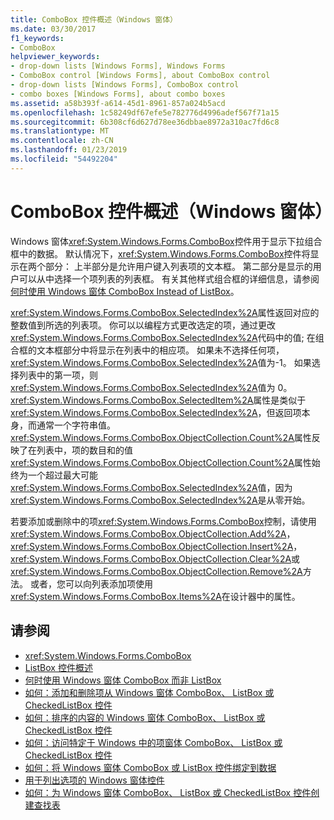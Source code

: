 ```yaml
---
title: ComboBox 控件概述（Windows 窗体）
ms.date: 03/30/2017
f1_keywords:
- ComboBox
helpviewer_keywords:
- drop-down lists [Windows Forms], Windows Forms
- ComboBox control [Windows Forms], about ComboBox control
- drop-down lists [Windows Forms], ComboBox control
- combo boxes [Windows Forms], about combo boxes
ms.assetid: a58b393f-a614-45d1-8961-857a024b5acd
ms.openlocfilehash: 1c58249df67efe5e782776d4996adef567f71a15
ms.sourcegitcommit: 6b308cf6d627d78ee36dbbae8972a310ac7fd6c8
ms.translationtype: MT
ms.contentlocale: zh-CN
ms.lasthandoff: 01/23/2019
ms.locfileid: "54492204"
---
```

# <a name="combobox-control-overview-windows-forms"></a>ComboBox 控件概述（Windows 窗体）
Windows 窗体<xref:System.Windows.Forms.ComboBox>控件用于显示下拉组合框中的数据。 默认情况下，<xref:System.Windows.Forms.ComboBox>控件将显示在两个部分： 上半部分是允许用户键入列表项的文本框。 第二部分是显示的用户可以从中选择一个项列表的列表框。 有关其他样式组合框的详细信息，请参阅[何时使用 Windows 窗体 ComboBox Instead of ListBox](../../../../docs/framework/winforms/controls/when-to-use-a-windows-forms-combobox-instead-of-a-listbox.md)。  
  
 <xref:System.Windows.Forms.ComboBox.SelectedIndex%2A>属性返回对应的整数值到所选的列表项。 你可以以编程方式更改选定的项，通过更改<xref:System.Windows.Forms.ComboBox.SelectedIndex%2A>代码中的值; 在组合框的文本框部分中将显示在列表中的相应项。 如果未不选择任何项，<xref:System.Windows.Forms.ComboBox.SelectedIndex%2A>值为-1。 如果选择列表中的第一项，则<xref:System.Windows.Forms.ComboBox.SelectedIndex%2A>值为 0。 <xref:System.Windows.Forms.ComboBox.SelectedItem%2A>属性是类似于<xref:System.Windows.Forms.ComboBox.SelectedIndex%2A>，但返回项本身，而通常一个字符串值。 <xref:System.Windows.Forms.ComboBox.ObjectCollection.Count%2A>属性反映了在列表中，项的数目和的值<xref:System.Windows.Forms.ComboBox.ObjectCollection.Count%2A>属性始终为一个超过最大可能<xref:System.Windows.Forms.ComboBox.SelectedIndex%2A>值，因为<xref:System.Windows.Forms.ComboBox.SelectedIndex%2A>是从零开始。  
  
 若要添加或删除中的项<xref:System.Windows.Forms.ComboBox>控制，请使用<xref:System.Windows.Forms.ComboBox.ObjectCollection.Add%2A>， <xref:System.Windows.Forms.ComboBox.ObjectCollection.Insert%2A>，<xref:System.Windows.Forms.ComboBox.ObjectCollection.Clear%2A>或<xref:System.Windows.Forms.ComboBox.ObjectCollection.Remove%2A>方法。 或者，您可以向列表添加项使用<xref:System.Windows.Forms.ComboBox.Items%2A>在设计器中的属性。  
  
## <a name="see-also"></a>请参阅
- <xref:System.Windows.Forms.ComboBox>
- [ListBox 控件概述](../../../../docs/framework/winforms/controls/listbox-control-overview-windows-forms.md)
- [何时使用 Windows 窗体 ComboBox 而非 ListBox](../../../../docs/framework/winforms/controls/when-to-use-a-windows-forms-combobox-instead-of-a-listbox.md)
- [如何：添加和删除项从 Windows 窗体 ComboBox、 ListBox 或 CheckedListBox 控件](../../../../docs/framework/winforms/controls/add-and-remove-items-from-a-wf-combobox.md)
- [如何：排序的内容的 Windows 窗体 ComboBox、 ListBox 或 CheckedListBox 控件](../../../../docs/framework/winforms/controls/sort-the-contents-of-a-wf-combobox-listbox-or-checkedlistbox-control.md)
- [如何：访问特定于 Windows 中的项窗体 ComboBox、 ListBox 或 CheckedListBox 控件](../../../../docs/framework/winforms/controls/access-specific-items-in-a-wf-combobox-listbox-or-checkedlistbox.md)
- [如何：将 Windows 窗体 ComboBox 或 ListBox 控件绑定到数据](../../../../docs/framework/winforms/controls/how-to-bind-a-windows-forms-combobox-or-listbox-control-to-data.md)
- [用于列出选项的 Windows 窗体控件](../../../../docs/framework/winforms/controls/windows-forms-controls-used-to-list-options.md)
- [如何：为 Windows 窗体 ComboBox、 ListBox 或 CheckedListBox 控件创建查找表](../../../../docs/framework/winforms/controls/create-a-lookup-table-for-a-wf-combobox-listbox.md)
